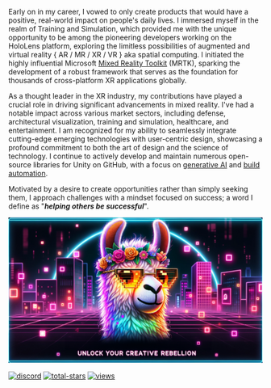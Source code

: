 Early on in my career, I vowed to only create products that would have a positive, real-world impact on people's daily lives. I immersed myself in the realm of Training and Simulation, which provided me with the unique opportunity to be among the pioneering developers working on the HoloLens platform, exploring the limitless possibilities of augmented and virtual reality { AR / MR / XR / VR } aka spatial computing. I initiated the highly influential Microsoft [Mixed Reality Toolkit](https://github.com/microsoft/MixedRealityToolkit-Unity) (MRTK), sparking the development of a robust framework that serves as the foundation for thousands of cross-platform XR applications globally.

As a thought leader in the XR industry, my contributions have played a crucial role in driving significant advancements in mixed reality. I've had a notable impact across various market sectors, including defense, architectural visualization, training and simulation, healthcare, and entertainment. I am recognized for my ability to seamlessly integrate cutting-edge emerging technologies with user-centric design, showcasing a profound commitment to both the art of design and the science of technology. I continue to actively develop and maintain numerous open-source libraries for Unity on GitHub, with a focus on [generative AI](https://github.com/orgs/RageAgainstThePixel/repositories?q=ai+sort%3Astars) and [build automation](https://github.com/marketplace?query=buildalon).

Motivated by a desire to create opportunities rather than simply seeking them, I approach challenges with a mindset focused on success; a word I define as "***helping others be successful***".

[![image](images/rage-against-the-pixel-cover.png "Pateon")](https://www.patreon.com/RageAgainstThePixel)

[![discord](https://img.shields.io/discord/855294214065487932?style=flat-square&logo=discord&logoColor=white&label=discord&color=blue)](https://discord.gg/xQgMW9ufN4)
[![total-stars](https://img.shields.io/github/stars/StephenHodgson?affiliations=OWNER%2CCOLLABORATOR%2CORGANIZATION_MEMBER&style=flat-square&label=Total%20Stars)](https://github.com/RageAgainstThePixel)
[![views](https://komarev.com/ghpvc/?username=StephenHodgson&style=flat-square)](https://github.com/StephenHodgson)


